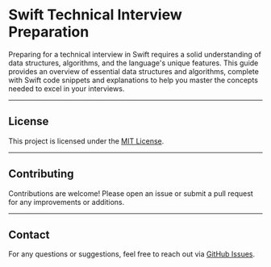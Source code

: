 
# Swift Technical Interview Preparation

Preparing for a technical interview in Swift requires a solid understanding of data structures, algorithms, and the language's unique features. This guide provides an overview of essential data structures and algorithms, complete with Swift code snippets and explanations to help you master the concepts needed to excel in your interviews.

---

## License

This project is licensed under the [MIT License](LICENSE).

---

## Contributing

Contributions are welcome! Please open an issue or submit a pull request for any improvements or additions.

---

## Contact

For any questions or suggestions, feel free to reach out via [GitHub Issues](https://github.com/your-repo/issues).

